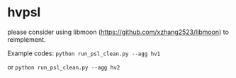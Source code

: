 # hvpsl
please consider using libmoon (https://github.com/xzhang2523/libmoon) to reimplement.

Example codes:
`
  python run_psl_clean.py --agg hv1 
`

or
`
  python run_psl_clean.py --agg hv2 
`

